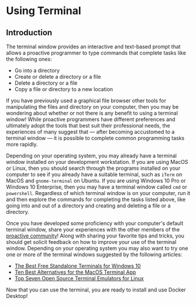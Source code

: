 # Using Terminal

## Introduction

The terminal window provides an interactive and text-based prompt that allows a
proactive programmer to type commands that complete tasks like the following
ones:

* Go into a directory
* Create or delete a directory or a file
* Delete a directory or a file
* Copy a file or directory to a new location

If you have previously used a graphical file browser other tools for
manipulating the files and directory on your computer, then you may be wondering
about whether or not there is any benefit to using a terminal window! While
proactive programmers have different preferences and ultimately adopt the tools
that best suit their professional needs, the experiences of many suggest that
&mdash; after becoming accustomed to a terminal window &mdash; it is possible to
complete common programming tasks more rapidly.

Depending on your operating system, you may already have a terminal window
installed on your development workstation. If you are using MacOS or Linux,
then you should search through the programs installed on your computer to see
if you already have a suitable terminal, such as `iTerm` on MacOS and
`gnome-terminal` on Ubuntu. If you are using Windows 10 Pro or Windows 10
Enterprise, then you may have a terminal window called `cmd` or `powershell`.
Regardless of which terminal window is on your computer, run it and then
explore the commands for completing the tasks listed above, like going into
and out of a directory and creating and deleting a file or a directory.

Once you have developed some proficiency with your computer's default terminal
window, share your experiences with the other members of the [proactive
community](/proactive-community/community-connections/)! Along with sharing
your favorite tips and tricks, you should get solicit feedback on how to
improve your use of the terminal window. Depending on your operating system you
may also want to try one one or more of the terminal windows suggested by the
following articles:

* [The Best Free Standalone Terminals for Windows 10](https://dev.to/adnanmostafa/the-best-free-standalone-terminals-for-windows-2019-kmj)
* [Ten Best Alternatives for the MacOS Terminal App](https://www.fossmint.com/alternative-terminal-apps-for-macos/)
* [Top Seven Open Source Terminal Emulators for Linux](https://opensource.com/life/17/10/top-terminal-emulators)

Now that you can use the terminal, you are ready to install and use
Docker Desktop!
